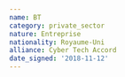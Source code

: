 ```yaml
---
name: BT
category: private_sector
nature: Entreprise
nationality: Royaume-Uni
alliance: Cyber Tech Accord
date_signed: '2018-11-12'
---
```

    